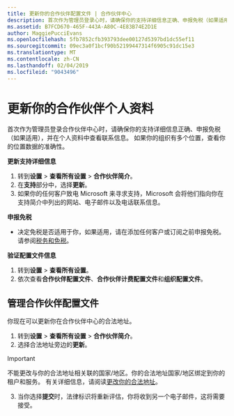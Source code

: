 ```yaml
---
title: 更新你的合作伙伴配置文件 | 合作伙伴中心
description: 首次作为管理员登录心时，请确保你的支持详细信息正确、申报免税（如果适用），并在个人资料中查看联系信息。
ms.assetid: B7FCD670-465F-443A-A80C-4E83B74E2D1E
author: MaggiePucciEvans
ms.openlocfilehash: 5fb7852cfb393793dee00127d5397bd1dc55ef11
ms.sourcegitcommit: 09ec3a0f1bcf90b52199447314f6905c91dc15e3
ms.translationtype: MT
ms.contentlocale: zh-CN
ms.lasthandoff: 02/04/2019
ms.locfileid: "9043496"
---
```

# <a name="update-your-partner-profile"></a>更新你的合作伙伴个人资料


首次作为管理员登录合作伙伴中心时，请确保你的支持详细信息正确、申报免税（如果适用），并在个人资料中查看联系信息。 如果你的组织有多个位置，查看你的位置数据的准确性。

**更新支持详细信息**

1.  转到**设置** &gt; **查看所有设置** &gt; **合作伙伴简介**。
2.  在**支持**部分中，选择**更新**。
3.  如果你的任何客户致电 Microsoft 来寻求支持，Microsoft 会将他们指向你在支持简介中列出的网站、电子邮件以及电话联系信息。

**申报免税**

-   决定免税是否适用于你，如果适用，请在添加任何客户或订阅之前申报免税。 请参阅[税务和免税](tax-and-tax-exemptions.md)。

**验证配置文件信息**

1.  转到**设置** &gt; **查看所有设置**。 
2.  依次查看**合作伙伴配置文件**、**合作伙伴计费配置文件**和**组织配置文件**。

## <a name="manage-your-partner-profile"></a>管理合作伙伴配置文件 

你现在可以更新你在合作伙伴中心的合法地址。

1. 转到**设置** &gt; **查看所有设置** &gt; **合作伙伴简介**。
2. 选择合法地址旁边的**更新**。 

>[!Important]
>不能更改与你的合法地址相关联的国家/地区。你的合法地址国家/地区绑定到你的租户和服务。 有关详细信息，请阅读[更改你的合法地址](https://docs.microsoft.com/office365/admin/manage/change-address-contact-and-more?view=o365-worldwide)。

3. 当你选择**提交**时，法律标识将重新评估，你将收到另一个电子邮件，这将需要接受。



 



